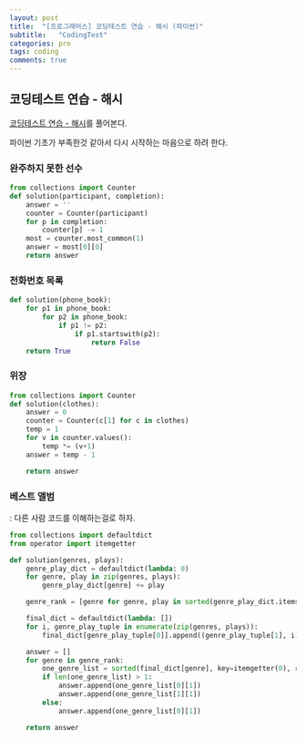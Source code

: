 ```yaml
---
layout: post
title:  "[프로그래머스] 코딩테스트 연습 - 해시 (파이썬)"
subtitle:   "CodingTest"
categories: pro
tags: coding
comments: true
---
```


## 코딩테스트 연습 - 해시

[코딩테스트 연습 - 해시](https://programmers.co.kr/learn/courses/30/parts/12077)를 풀어본다.
  
파이썬 기초가 부족한것 같아서 다시 시작하는 마음으로 하려 한다.
  
  
### 완주하지 못한 선수
```python
from collections import Counter
def solution(participant, completion):
    answer = ''
    counter = Counter(participant)
    for p in completion:
        counter[p] -= 1
    most = counter.most_common(1)
    answer = most[0][0]
    return answer
```
  
  

### 전화번호 목록
```python
def solution(phone_book):
    for p1 in phone_book:
        for p2 in phone_book:
            if p1 != p2:
                if p1.startswith(p2):
                    return False
    return True
```
  
  

### 위장
```python
from collections import Counter
def solution(clothes):
    answer = 0
    counter = Counter(c[1] for c in clothes)
    temp = 1
    for v in counter.values():
        temp *= (v+1)
    answer = temp - 1

    return answer
```
  
  
  
### 베스트 앨범
: 다른 사람 코드를 이해하는걸로 하자.

```python
from collections import defaultdict
from operator import itemgetter

def solution(genres, plays):
    genre_play_dict = defaultdict(lambda: 0)
    for genre, play in zip(genres, plays):
        genre_play_dict[genre] += play

    genre_rank = [genre for genre, play in sorted(genre_play_dict.items(), key=itemgetter(1), reverse=True)]

    final_dict = defaultdict(lambda: [])
    for i, genre_play_tuple in enumerate(zip(genres, plays)):
        final_dict[genre_play_tuple[0]].append((genre_play_tuple[1], i))

    answer = []
    for genre in genre_rank:
        one_genre_list = sorted(final_dict[genre], key=itemgetter(0), reverse=True)
        if len(one_genre_list) > 1:
            answer.append(one_genre_list[0][1])
            answer.append(one_genre_list[1][1])
        else:
            answer.append(one_genre_list[0][1])

    return answer
```
